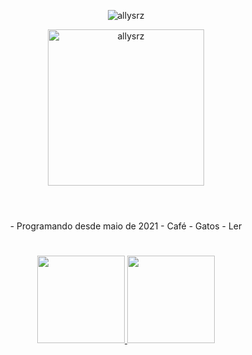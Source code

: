 <!--Name Image-->
<div>
   <p align="center">
   <img alt="allysrz" src="https://i.ibb.co/2szgQvp/pixil-frame-0-5.png"/>
   </p>
</div>

<!--Pixel Image-->
<div>
   <p align="center">
   <img height="250em"  alt="allysrz" src="https://i.ibb.co/bsYjBy6/ezgif-com-gif-maker.gif">
   </p>
</div>

<h1></h1>

<!--Text-->
<div>
   <p align="center">
   <br> - Programando desde maio de 2021    - Café   - Gatos  - Ler
   </p>
</div>

<h1></h1>

<!--Stats-->  
<div>
  <p align="center">
  <a href="https://github.com/allysr">
  <img height="140em" src="https://github-readme-stats.vercel.app/api?username=allysr&show_icons=true&theme=kacho_ga&include_all_commits=true&count_private=true"/>
  <img height="140em" src="https://github-readme-stats.vercel.app/api/top-langs/?username=allysr&layout=compact&langs_count=16&theme=kacho_ga"/>
</div>

  
